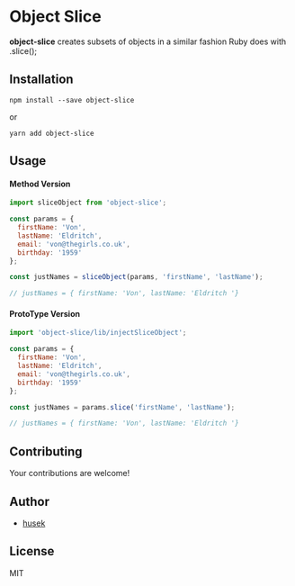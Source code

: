 # Object Slice
**object-slice** creates subsets of objects in a similar fashion Ruby does with .slice();

## Installation
```
npm install --save object-slice
```
or
```
yarn add object-slice
```

## Usage

#### Method Version
```js
import sliceObject from 'object-slice';

const params = {
  firstName: 'Von',
  lastName: 'Eldritch',
  email: 'von@thegirls.co.uk',
  birthday: '1959'
};

const justNames = sliceObject(params, 'firstName', 'lastName');

// justNames = { firstName: 'Von', lastName: 'Eldritch '}
```


#### ProtoType Version
```js
import 'object-slice/lib/injectSliceObject';

const params = {
  firstName: 'Von',
  lastName: 'Eldritch',
  email: 'von@thegirls.co.uk',
  birthday: '1959'
};

const justNames = params.slice('firstName', 'lastName');

// justNames = { firstName: 'Von', lastName: 'Eldritch '}
```

## Contributing
Your contributions are welcome!

## Author
- [husek](https://github.com/husek)

## License
MIT
